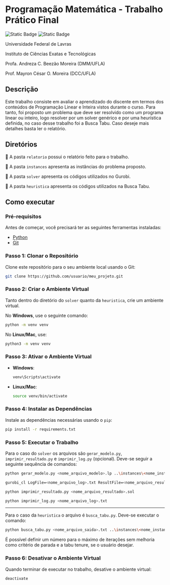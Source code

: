# Programação Matemática - Trabalho Prático Final

![Static Badge](https://img.shields.io/badge/GCC118-UFLA-green)
![Static Badge](https://img.shields.io/badge/2024%2F2-gray)

Universidade Federal de Lavras

Instituto de Ciências Exatas e Tecnológicas

Profa. Andreza C. Beezão Moreira (DMM/UFLA)

Prof. Mayron César O. Moreira (DCC/UFLA)

## Descrição

Este trabalho consiste em avaliar o aprendizado do discente em termos dos conteúdos de Programação Linear e Inteira vistos durante o curso. Para tanto, foi proposto um problema que deve ser resolvido como um programa linear ou inteiro, logo resolver por um solver genérico e por uma heurística definida, no caso desse trabalho  foi a Busca Tabu. Caso deseje mais detalhes basta ler o relatório.

## Diretórios

📁 A pasta `relatorio` possui o relatório feito para o trabalho.

📁 A pasta `instances` apresenta as instâncias do problema proposto.

📁 A pasta `solver` apresenta os códigos utilizados no Gurobi.

📁 A pasta `heuristica` apresenta os códigos utilizados na Busca Tabu.

## Como executar

### **Pré-requisitos**

Antes de começar, você precisará ter as seguintes ferramentas instaladas:

- [Python](https://www.python.org/downloads/)
- [Git](https://git-scm.com/)

### **Passo 1: Clonar o Repositório**

Clone este repositório para o seu ambiente local usando o Git:

```bash
git clone https://github.com/usuario/meu_projeto.git
```

### **Passo 2: Criar o Ambiente Virtual**

Tanto dentro do diretório do `solver` quanto da `heuristica`, crie um ambiente virtual.

No **Windows**, use o seguinte comando:

```bash
python -m venv venv
```

No **Linux/Mac**, use:

```bash
python3 -m venv venv
```

### **Passo 3: Ativar o Ambiente Virtual**

- **Windows**:
  
  ```bash
  venv\Scripts\activate
  ```

- **Linux/Mac**:

  ```bash
  source venv/bin/activate
  ```

### **Passo 4: Instalar as Dependências**

Instale as dependências necessárias usando o `pip`:

```bash
pip install -r requirements.txt
```

### **Passo 5: Executar o Trabalho**

Para o caso do `solver` os arquivos são `gerar_modelo.py`, `imprimir_resultado.py` e `imprimir_log.py` (opcional). Deve-se seguir a seguinte sequência de comandos:

```bash
python gerar_modelo.py <nome_arquivo_modelo>.lp ..\instances\<nome_instancia>.dat
```

```bash
gurobi_cl LogFile=<nome_arquivo_log>.txt ResultFile=<nome_arquivo_resultado>.sol <nome_arquivo_modelo>.lp
```

```bash
python imprimir_resultado.py <nome_arquivo_resultado>.sol
```

```bash
python imprimir_log.py <nome_arquivo_log>.txt
```

---

Para o caso da `heuristica` o arquivo é `busca_tabu.py`. Deve-se executar o comando:

```bash
python busca_tabu.py <nome_arquivo_saida>.txt ..\instances\<nome_instancia>.dat [max_iter_sem_melhoria] [tabu_tenure]
```

É possível definir um número para o máximo de iterações sem melhoria como critério de parada e a tabu tenure, se o usuário desejar.

### **Passo 6: Desativar o Ambiente Virtual**

Quando terminar de executar no trabalho, desative o ambiente virtual:

```bash
deactivate
```